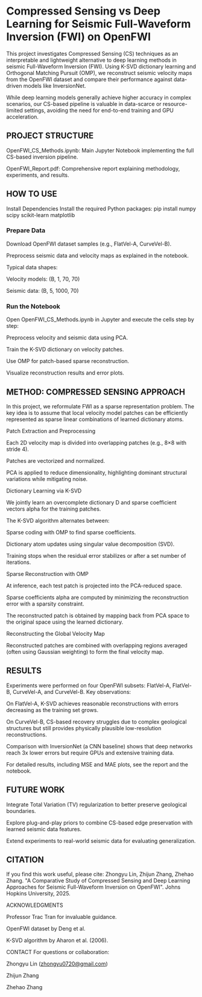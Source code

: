 # Compressed Sensing vs Deep Learning for Seismic Full-Waveform Inversion (FWI) on OpenFWI

This project investigates Compressed Sensing (CS) techniques as an interpretable and lightweight alternative to deep learning methods in seismic Full-Waveform Inversion (FWI). Using K-SVD dictionary learning and Orthogonal Matching Pursuit (OMP), we reconstruct seismic velocity maps from the OpenFWI dataset and compare their performance against data-driven models like InversionNet.

While deep learning models generally achieve higher accuracy in complex scenarios, our CS-based pipeline is valuable in data-scarce or resource-limited settings, avoiding the need for end-to-end training and GPU acceleration.

## PROJECT STRUCTURE

OpenFWI_CS_Methods.ipynb: Main Jupyter Notebook implementing the full CS-based inversion pipeline.

OpenFWI_Report.pdf: Comprehensive report explaining methodology, experiments, and results.


## HOW TO USE

Install Dependencies
Install the required Python packages:
pip install numpy scipy scikit-learn matplotlib

### Prepare Data

Download OpenFWI dataset samples (e.g., FlatVel-A, CurveVel-B).

Preprocess seismic data and velocity maps as explained in the notebook.

Typical data shapes:

Velocity models: (B, 1, 70, 70)

Seismic data: (B, 5, 1000, 70)

### Run the Notebook
Open OpenFWI_CS_Methods.ipynb in Jupyter and execute the cells step by step:

Preprocess velocity and seismic data using PCA.

Train the K-SVD dictionary on velocity patches.

Use OMP for patch-based sparse reconstruction.

Visualize reconstruction results and error plots.

## METHOD: COMPRESSED SENSING APPROACH
In this project, we reformulate FWI as a sparse representation problem. The key idea is to assume that local velocity model patches can be efficiently represented as sparse linear combinations of learned dictionary atoms.

Patch Extraction and Preprocessing

Each 2D velocity map is divided into overlapping patches (e.g., 8×8 with stride 4).

Patches are vectorized and normalized.

PCA is applied to reduce dimensionality, highlighting dominant structural variations while mitigating noise.

Dictionary Learning via K-SVD

We jointly learn an overcomplete dictionary D and sparse coefficient vectors alpha for the training patches.

The K-SVD algorithm alternates between:

Sparse coding with OMP to find sparse coefficients.

Dictionary atom updates using singular value decomposition (SVD).

Training stops when the residual error stabilizes or after a set number of iterations.

Sparse Reconstruction with OMP

At inference, each test patch is projected into the PCA-reduced space.

Sparse coefficients alpha are computed by minimizing the reconstruction error with a sparsity constraint.

The reconstructed patch is obtained by mapping back from PCA space to the original space using the learned dictionary.

Reconstructing the Global Velocity Map

Reconstructed patches are combined with overlapping regions averaged (often using Gaussian weighting) to form the final velocity map.

## RESULTS
Experiments were performed on four OpenFWI subsets: FlatVel-A, FlatVel-B, CurveVel-A, and CurveVel-B. Key observations:

On FlatVel-A, K-SVD achieves reasonable reconstructions with errors decreasing as the training set grows.

On CurveVel-B, CS-based recovery struggles due to complex geological structures but still provides physically plausible low-resolution reconstructions.

Comparison with InversionNet (a CNN baseline) shows that deep networks reach 3x lower errors but require GPUs and extensive training data.

For detailed results, including MSE and MAE plots, see the report and the notebook.

## FUTURE WORK

Integrate Total Variation (TV) regularization to better preserve geological boundaries.

Explore plug-and-play priors to combine CS-based edge preservation with learned seismic data features.

Extend experiments to real-world seismic data for evaluating generalization.

## CITATION
If you find this work useful, please cite:
Zhongyu Lin, Zhijun Zhang, Zhehao Zhang. "A Comparative Study of Compressed Sensing and Deep Learning Approaches for Seismic Full-Waveform Inversion on OpenFWI". Johns Hopkins University, 2025.

ACKNOWLEDGMENTS

Professor Trac Tran for invaluable guidance.

OpenFWI dataset by Deng et al.

K-SVD algorithm by Aharon et al. (2006).

CONTACT
For questions or collaboration:

Zhongyu Lin (zhongyu0720@gmail.com)

Zhijun Zhang

Zhehao Zhang
